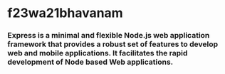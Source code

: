 # f23wa21bhavanam
### Express is a minimal and flexible Node.js web application framework that provides a robust set of features to develop web and mobile applications. It facilitates the rapid development of Node based Web applications. 
